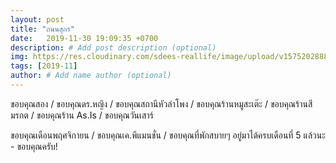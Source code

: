 ```yaml
---
layout: post
title: "ถนนสุกร"
date:   2019-11-30 19:09:35 +0700
description: # Add post description (optional)
img: https://res.cloudinary.com/sdees-reallife/image/upload/v1575202888/IMG_25620625_182004.jpg # Add image post (optional)
tags: [2019-11]
author: # Add name author (optional)
---
```

ขอบคุณสอง / ขอบคุณดร.หญิง / ขอบคุณสถานีหัวลำโพง / ขอบคุณร้านหมูสะเต๊ะ / ขอบคุณร้านสีมรกต / ขอบคุณร้าน As.Is / ขอบคุณวันเสาร์

<i class="fa fa-child" style="color:plum"></i>

ขอบคุณเดือนพฤศจิกายน / ขอบคุณเค.พีแมนชั่น / ขอบคุณที่พักสบายๆ อยู่มาได้ครบเดือนที่ 5 แล้วนะ - ขอบคุณครับ!
